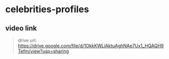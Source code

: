 # celebrities-profiles
## video link
>drive url: https://drive.google.com/file/d/1OkkKWLjAktuAghNAe7Ux1_HQAQH9Tefm/view?usp=sharing
